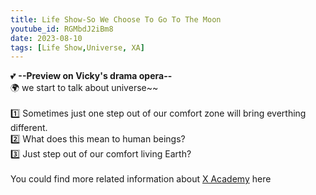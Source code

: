 ```yaml
---
title: Life Show-So We Choose To Go To The Moon
youtube_id: RGMbdJ2iBm8
date: 2023-08-10
tags: [Life Show,Universe, XA]
---
```

💕 **--Preview on Vicky's drama opera--**
<br />
🌍 we start to talk about universe~~
<br />
<br />
1️⃣ Sometimes just one step out of our comfort zone will bring everthing different.
<br />
2️⃣ What does this mean to human beings?
<br />
3️⃣ Just step out of our comfort living Earth?
<br />
<br />
You could find more related information about [X Academy](https://www.xacademy.cc/) here 